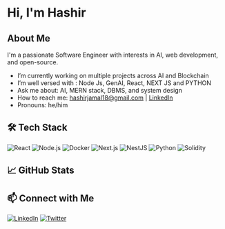 #  Hi, I'm Hashir

##  About Me
I'm a passionate Software Engineer with interests in AI, web development, and open-source.

-  I’m currently working on multiple projects across AI and Blockchain
-  I’m well versed with : Node Js, GenAI, React, NEXT JS and PYTHON
-  Ask me about: AI, MERN stack, DBMS, and system design
-  How to reach me: hashirjamal18@gmail.com | [LinkedIn](https://www.linkedin.com/in/hashir-jamal-0a6503214)
-  Pronouns: he/him

## 🛠️ Tech Stack
![React](https://img.shields.io/badge/React-20232A?style=flat&logo=react)
![Node.js](https://img.shields.io/badge/Node.js-43853D?style=flat&logo=node.js)
![Docker](https://img.shields.io/badge/Docker-2496ED?style=flat&logo=docker)
![Next.js](https://img.shields.io/badge/Next.js-000000?style=flat&logo=next.js&logoColor=white)
![NestJS](https://img.shields.io/badge/NestJS-E0234E?style=flat&logo=nestjs&logoColor=white)
![Python](https://img.shields.io/badge/Python-3776AB?style=flat&logo=python&logoColor=white)
![Solidity](https://img.shields.io/badge/Solidity-363636?style=flat&logo=solidity&logoColor=white)

<!-- Add more badges here -->

## 📈 GitHub Stats
<!-- ![Your GitHub stats](https://github-readme-stats.vercel.app/api?username=yourusername&show_icons=true&theme=tokyonight) -->

## 📫 Connect with Me
[![LinkedIn](https://img.shields.io/badge/LinkedIn-0077B5?style=flat&logo=linkedin)]([https://linkedin.com/in/yourprofile](https://www.linkedin.com/in/hashir-jamal-0a6503214/))
[![Twitter](https://img.shields.io/badge/Twitter-1DA1F2?style=flat&logo=twitter)](https://twitter.com/hashir_jamal18)
